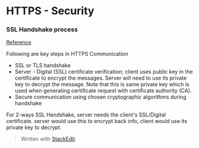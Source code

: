 
# HTTPS - Security

### SSL Handshake process

[Reference](https://www.ibm.com/support/knowledgecenter/en/SSFKSJ_7.1.0/com.ibm.mq.doc/sy10660_.htm)

Following are key steps in HTTPS Communication
 - SSL or TLS handshake
 - Server - Digital (SSL) certificate verification; client uses public key in the certificate to encrypt the messages. Server will need to use its private key to decrypt the message. Note that this is same private key which is used when generating certificate request with certificate authority (CA). 
 - Secure communication using chosen cryptographic algorithms during handshake

For 2-ways SSL Handshake, server needs the client's SSL/Digital certificate. server would use this to encrypt back info, client would use its private key to decrypt.

> Written with [StackEdit](https://stackedit.io/).
<!--stackedit_data:
eyJoaXN0b3J5IjpbLTI5MzU4MTgxNF19
-->